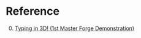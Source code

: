 # Reference

0. [Typing in 3D! (1st Master Forge Demonstration)](https://www.youtube.com/watch?v=PRsWVO8NkAM)

